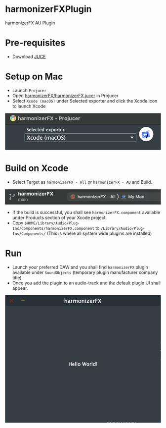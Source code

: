 # harmonizerFXPlugin
harmonizerFX AU Plugin

# Pre-requisites
* Download [JUCE](https://juce.com/get-juce/download)

# Setup on Mac
* Launch `Projucer`
* Open [harmonizerFX/harmonizerFX.jucer](harmonizerFX/harmonizerFX.jucer) in Projucer
* Select `Xcode (macOS)` under Selected exporter and click the Xcode icon to launch Xcode

![launch-xcode](screenshots/launch-xcode.png?raw=true "launch-xcode")

# Build on Xcode
* Select Target as `harmonizerFX - All` or `harmonizerFX - AU` and Build.

![xcode](screenshots/xcode.png?raw=true "xcode")

* If the build is successful, you shall see `harmonizerFX.component` available under Products section of your Xcode project.
* Copy `$HOME/Library/Audio/Plug-Ins/Components/harmonizerFX.component` to `/Library/Audio/Plug-Ins/Components/` (This is where all system wide plugins are installed)

# Run
* Launch your preferred DAW and you shall find `harmonizerFX` plugin available under `SoundObjects` (temporary plugin manufacturer company title)
* Once you add the plugin to an audio-track and the default plugin UI shall appear.

![default-plugin](screenshots/default-plugin.png?raw=true "default-plugin")
